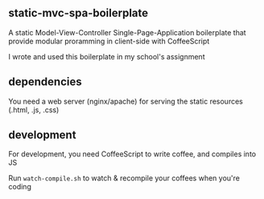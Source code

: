## static-mvc-spa-boilerplate

A static Model-View-Controller Single-Page-Application boilerplate that provide modular proramming in client-side with CoffeeScript

I wrote and used this boilerplate in my school's assignment

## dependencies

You need a web server (nginx/apache) for serving the static resources (.html, .js, .css)

## development

For development, you need CoffeeScript to write coffee, and compiles into JS

Run ```watch-compile.sh``` to watch & recompile your coffees when you're coding
